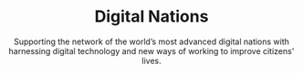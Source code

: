 ---
agency: Cross Agency
title: Digital Nations
subtitle: Supporting the network of the world’s most advanced digital nations with harnessing digital technology and new ways of working to improve citizens' lives.
permalink: /projects/digital-nations/
redirect_from: /projects/digital-nations/
excerpt: Supporting the network of the world’s most advanced digital nations with harnessing digital technology and new ways of working to improve citizens' lives.
image: 
image_accessibility: 
github_repo:
media: 
---